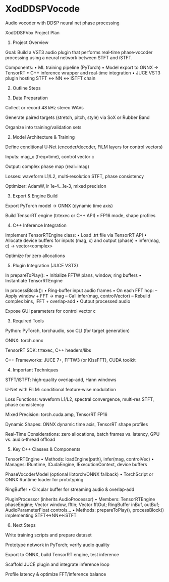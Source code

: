 # XodDDSPVocode
Audio vocoder with DDSP neural net phase processing 

XodDDSPVox Project Plan

1. Project Overview

Goal: Build a VST3 audio plugin that performs real‑time phase‑vocoder processing using a neural network between STFT and iSTFT.

Components: • ML training pipeline (PyTorch) • Model export to ONNX → TensorRT • C++ inference wrapper and real‑time integration • JUCE VST3 plugin hosting STFT ↔ NN ↔ ISTFT chain



2. Outline Steps

1. Data Preparation

Collect or record 48 kHz stereo WAVs

Generate paired targets (stretch, pitch, style) via SoX or Rubber Band

Organize into training/validation sets



2. Model Architecture & Training

Define conditional U‑Net (encoder/decoder, FiLM layers for control vectors)

Inputs: mag_x (freq×time), control vector c

Output: complex phase map (real+imag)

Losses: waveform L1/L2, multi‑resolution STFT, phase consistency

Optimizer: AdamW, lr 1e‑4…1e‑3, mixed precision



3. Export & Engine Build

Export PyTorch model → ONNX (dynamic time axis)

Build TensorRT engine (trtexec or C++ API) • FP16 mode, shape profiles



4. C++ Inference Integration

Implement TensorRTEngine class: • Load .trt file via TensorRT API • Allocate device buffers for inputs (mag, c) and output (phase) • infer(mag, c) → vector<complex<float>>

Optimize for zero allocations



5. Plugin Integration (JUCE VST3)

In prepareToPlay(): • Initialize FFTW plans, window, ring buffers • Instantiate TensorRTEngine

In processBlock(): • Ring‑buffer input audio frames • On each FFT hop: – Apply window + FFT → mag – Call infer(mag, controlVector) – Rebuild complex bins, IFFT + overlap‑add • Output processed audio

Expose GUI parameters for control vector c





3. Required Tools

Python: PyTorch, torchaudio, sox CLI (for target generation)

ONNX: torch.onnx

TensorRT SDK: trtexec, C++ headers/libs

C++ Frameworks: JUCE 7+, FFTW3 (or KissFFT), CUDA toolkit



4. Important Techniques

STFT/iSTFT: high‑quality overlap‑add, Hann windows

U‑Net with FiLM: conditional feature‑wise modulation

Loss Functions: waveform L1/L2, spectral convergence, multi‑res STFT, phase consistency

Mixed Precision: torch.cuda.amp, TensorRT FP16

Dynamic Shapes: ONNX dynamic time axis, TensorRT shape profiles

Real‑Time Considerations: zero allocations, batch frames vs. latency, GPU vs. audio‑thread offload



5. Key C++ Classes & Components

TensorRTEngine • Methods: loadEngine(path), infer(mag, controlVec) • Manages: IRuntime, ICudaEngine, IExecutionContext, device buffers

PhaseVocoderModel (optional libtorch/ONNX fallback) • TorchScript or ONNX Runtime loader for prototyping

RingBuffer<T> • Circular buffer for streaming audio & overlap‑add

PluginProcessor (inherits AudioProcessor) • Members: TensorRTEngine phaseEngine; Vector<float> window, fftIn; Vector<complex> fftOut; RingBuffer<float> inBuf, outBuf; AudioParameterFloat controls… • Methods: prepareToPlay(), processBlock() implementing STFT↔NN↔iSTFT



6. Next Steps

Write training scripts and prepare dataset

Prototype network in PyTorch; verify audio quality

Export to ONNX, build TensorRT engine, test inference

Scaffold JUCE plugin and integrate inference loop

Profile latency & optimize FFT/inference balance




